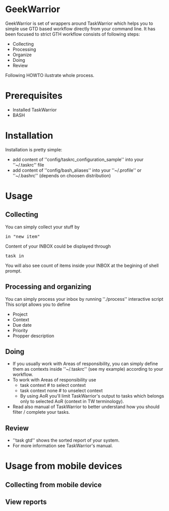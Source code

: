 # GeekWarrior
GeekWarrior is set of wrappers around TaskWarrior which helps you to simple use GTD based workflow directly from your command line. It has been focused to strict GTH workflow consists of following steps:
* Collecting
* Processing
* Organize
* Doing
* Review

Following HOWTO ilustrate whole process.

# Prerequisites
* Installed TaskWarrior
* BASH

# Installation
Installation is pretty simple:
- add content of ''config/taskrc_configuration_sample'' into your ''~/.taskrc'' file
- add content of ''config/bash_aliases'' into your ''~/.profile'' or ''~/.bashrc'' (depends on choosen distribution)

# Usage

## Collecting
You can simply collect your stuff by
<pre>in "new item"</pre>
Content of your INBOX could be displayed through
<pre>task in</pre>
You will also see count of items inside your INBOX at the begining of shell prompt. 

## Processing and organizing
You can simply process your inbox by running ''./process'' interactive script
This script allows you to define
* Project
* Context
* Due date
* Priority
* Propper description

## Doing
* If you usually work with Areas of responsibility, you can simply define them as contexts inside ''~/.taskrc'' (see my example) according to your workflow. 
* To work with Areas of responsibility use
  * task context <context> # to select context
  * task context none # to unselect context
  * By using AoR you'll limit TaskWarrior's output to tasks which belongs only to selected AoR (context in TW terminology).
* Read also manual of TaskWarrior to better understand how you should filter / complete your tasks. 

## Review
* ''task gtd'' shows the sorted report of your system.
* For more information see TaskWarrior's manual.

# Usage from mobile devices
## Collecting from mobile device
## View reports








